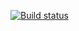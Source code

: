 [![Build status](https://ci.appveyor.com/api/projects/status/35yric1vvfrujrl0/branch/main?svg=true)](https://ci.appveyor.com/project/gibbed/gibbed-sleepingdogs/branch/main)
